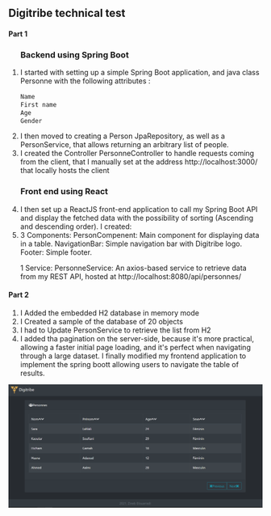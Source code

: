 <h2> Digitribe technical test</h2>


<h4> Part 1</h4>

<ol>
 <h3> Backend using Spring Boot </h3>
<li>I started with setting up a simple Spring Boot  application, and java class Personne
  with the following attributes :

    Name 
    First name 
    Age 
    Gender

<li>I then moved to creating a Person JpaRepository, as well as a PersonService, that allows returning an arbitrary list of people. </li>
<li> I created the Controller PersonneController to handle requests coming from the client, that I manually set at the address http://localhost:3000/ that locally hosts the client</li>
<h3> Front end using React </h3>
<li> I then set up a ReactJS front-end application to call my Spring Boot API and display the fetched data with the possibility of sorting (Ascending and descending order).
 I created:
 
 <li>3 Components:
 PersonCompenent: Main component for displaying data in a table.
 NavigationBar: Simple navigation bar with Digitribe logo.
 Footer: Simple footer.</li>
 
 1 Service:
 PersonneService: An axios-based service to retrieve data  from my REST API, hosted at http://localhost:8080/api/personnes/
 
</li>
</ol>
<h4> Part 2</h4>
<ol>
  <li>I Added the embedded H2  database in memory mode</li>
  <li>I Created a sample of the database of 20 objects</li>
  <li>I had to Update PersonService to retrieve the list from H2</li>
  <li>I added tha pagination on the server-side, because it's more practical, allowing a faster initial page loading, and it's perfect when navigating through a large dataset. I finally modified my frontend application to implement the spring boott allowing users to navigate the table of results.</li>
</ol>

<img src="https://github.com/zinebelouarradi/Digitribe-test/blob/main/Capture.PNG?raw=true"></img>


